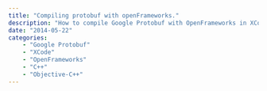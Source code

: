 ```yaml
---
title: "Compiling protobuf with openFrameworks."
description: "How to compile Google Protobuf with OpenFrameworks in XCode 5.1.1"
date: "2014-05-22"
categories:
    - "Google Protobuf"
    - "XCode"
    - "OpenFrameworks"
    - "C++"
    - "Objective-C++"
---
```

